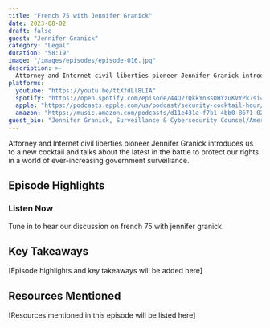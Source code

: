 ```yaml
---
title: "French 75 with Jennifer Granick"
date: 2023-08-02
draft: false
guest: "Jennifer Granick"
category: "Legal"
duration: "58:19"
image: "/images/episodes/episode-016.jpg"
description: >-
  Attorney and Internet civil liberties pioneer Jennifer Granick introduces us to a new cocktail and talks about the latest in the battle to protect our rights in a world of ever-increasing government surveillance.
platforms:
  youtube: "https://youtu.be/ttXfdLl8LIA"
  spotify: "https://open.spotify.com/episode/44Q27QkkYn8sOHYzuKVYPk?si=47a5a1acfbc64fd3"
  apple: "https://podcasts.apple.com/us/podcast/security-cocktail-hour/id1679376200?i=1000623177042"
  amazon: "https://music.amazon.com/podcasts/d11e431a-f7b1-4bb0-8671-024afce9ade6/security-cocktail-hour"
guest_bio: "Jennifer Granick, Surveillance & Cybersecurity Counsel/American Civil Liberties Union"
---
```


Attorney and Internet civil liberties pioneer Jennifer Granick introduces us to a new cocktail and talks about the latest in the battle to protect our rights in a world of ever-increasing government surveillance.

## Episode Highlights

### Listen Now

Tune in to hear our discussion on french 75 with jennifer granick.

## Key Takeaways

[Episode highlights and key takeaways will be added here]

## Resources Mentioned

[Resources mentioned in this episode will be listed here]




